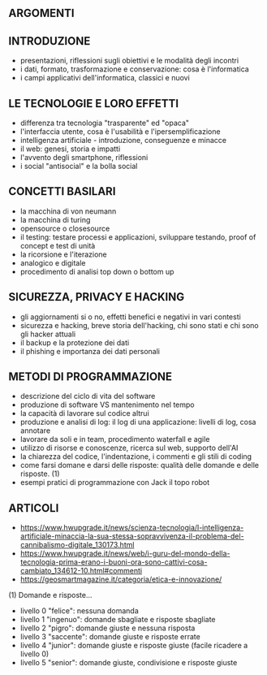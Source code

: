 ARGOMENTI
--------
## INTRODUZIONE
- presentazioni, riflessioni sugli obiettivi e le modalità degli incontri
- i dati, formato, trasformazione e conservazione: cosa è l'informatica	
- i campi applicativi dell'informatica, classici e nuovi

## LE TECNOLOGIE E LORO EFFETTI
- differenza tra tecnologia "trasparente" ed "opaca"
- l'interfaccia utente, cosa è l'usabilità e l'ipersemplificazione
- intelligenza artificiale - introduzione, conseguenze e minacce  
- il web: genesi, storia e impatti
- l'avvento degli smartphone, riflessioni 
- i social "antisocial" e la bolla social

## CONCETTI BASILARI
- la macchina di von neumann
- la macchina di turing
- opensource o closesource
- il testing: testare processi e applicazioni, sviluppare testando, proof of concept e test di unità
- la ricorsione e l'iterazione
- analogico e digitale
- procedimento di analisi top down o bottom up

## SICUREZZA, PRIVACY E HACKING
- gli aggiornamenti si o no, effetti benefici e negativi in vari contesti
- sicurezza e hacking, breve storia dell'hacking, chi sono stati e chi sono gli hacker attuali
- il backup e la protezione dei dati
- il phishing e importanza dei dati personali 

## METODI DI PROGRAMMAZIONE
- descrizione del ciclo di vita del software
- produzione di software VS mantenimento nel tempo
- la capacità di lavorare sul codice altrui
- produzione e analisi di log: il log di una applicazione: livelli di log, cosa annotare
- lavorare da soli e in team, procedimento waterfall e agile
- utilizzo di risorse e conoscenze, ricerca sul web, supporto dell'AI
- la chiarezza del codice, l'indentazione, i commenti e gli stili di coding
- come farsi domane e darsi delle risposte: qualità delle domande e delle risposte. (1)
- esempi pratici di programmazione con Jack il topo robot 

## ARTICOLI
- https://www.hwupgrade.it/news/scienza-tecnologia/l-intelligenza-artificiale-minaccia-la-sua-stessa-sopravvivenza-il-problema-del-cannibalismo-digitale_130173.html
- https://www.hwupgrade.it/news/web/i-guru-del-mondo-della-tecnologia-prima-erano-i-buoni-ora-sono-cattivi-cosa-cambiato_134612-10.html#commenti
- https://geosmartmagazine.it/categoria/etica-e-innovazione/

(1) Domande e risposte...
- livello 0 "felice": nessuna domanda 
- livello 1 "ingenuo": domande sbagliate e risposte sbagliate
- livello 2 "pigro": domande giuste e nessuna risposta
- livello 3 "saccente": domande giuste e risposte errate
- livello 4 "junior": domande giuste e risposte giuste (facile ricadere a livello 0)
- livello 5 "senior": domande giuste, condivisione e risposte giuste


